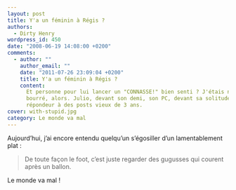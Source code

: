 ```yaml
---
layout: post
title: Y'a un féminin à Régis ?
authors:
  - Dirty Henry
wordpress_id: 450
date: "2008-06-19 14:08:00 +0200"
comments:
  - author: ""
    author_email: ""
    date: "2011-07-26 23:09:04 +0200"
    title: Y'a un féminin à Régis ?
    content:
      Et personne pour lui lancer un "CONNASSE!" bien senti ? J'étais ni là ni
      bourré, alors. Julio, devant son demi, son PC, devant sa solitude de
      répondeur à des posts vieux de 3 ans.
cover: with-stupid.jpg
category: Le monde va mal
---
```


Aujourd’hui, j’ai encore entendu quelqu’un s’égosiller d’un lamentablement
plat :

> De toute façon le foot, c’est juste regarder des gugusses qui courent après un
> ballon.

Le monde va mal !

